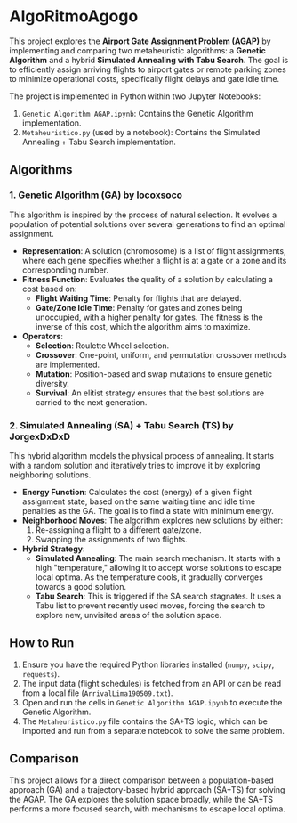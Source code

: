# AlgoRitmoAgogo

This project explores the **Airport Gate Assignment Problem (AGAP)** by implementing and comparing two metaheuristic algorithms: a **Genetic Algorithm** and a hybrid **Simulated Annealing with Tabu Search**. The goal is to efficiently assign arriving flights to airport gates or remote parking zones to minimize operational costs, specifically flight delays and gate idle time.

The project is implemented in Python within two Jupyter Notebooks:
1.  `Genetic Algorithm AGAP.ipynb`: Contains the Genetic Algorithm implementation.
2.  `Metaheuristico.py` (used by a notebook): Contains the Simulated Annealing + Tabu Search implementation.

## Algorithms

### 1. Genetic Algorithm (GA) by locoxsoco

This algorithm is inspired by the process of natural selection. It evolves a population of potential solutions over several generations to find an optimal assignment.

*   **Representation**: A solution (chromosome) is a list of flight assignments, where each gene specifies whether a flight is at a gate or a zone and its corresponding number.
*   **Fitness Function**: Evaluates the quality of a solution by calculating a cost based on:
    *   **Flight Waiting Time**: Penalty for flights that are delayed.
    *   **Gate/Zone Idle Time**: Penalty for gates and zones being unoccupied, with a higher penalty for gates.
    The fitness is the inverse of this cost, which the algorithm aims to maximize.
*   **Operators**:
    *   **Selection**: Roulette Wheel selection.
    *   **Crossover**: One-point, uniform, and permutation crossover methods are implemented.
    *   **Mutation**: Position-based and swap mutations to ensure genetic diversity.
    *   **Survival**: An elitist strategy ensures that the best solutions are carried to the next generation.

### 2. Simulated Annealing (SA) + Tabu Search (TS) by JorgexDxDxD

This hybrid algorithm models the physical process of annealing. It starts with a random solution and iteratively tries to improve it by exploring neighboring solutions.

*   **Energy Function**: Calculates the cost (energy) of a given flight assignment state, based on the same waiting time and idle time penalties as the GA. The goal is to find a state with minimum energy.
*   **Neighborhood Moves**: The algorithm explores new solutions by either:
    1.  Re-assigning a flight to a different gate/zone.
    2.  Swapping the assignments of two flights.
*   **Hybrid Strategy**:
    *   **Simulated Annealing**: The main search mechanism. It starts with a high "temperature," allowing it to accept worse solutions to escape local optima. As the temperature cools, it gradually converges towards a good solution.
    *   **Tabu Search**: This is triggered if the SA search stagnates. It uses a Tabu list to prevent recently used moves, forcing the search to explore new, unvisited areas of the solution space.

## How to Run

1.  Ensure you have the required Python libraries installed (`numpy`, `scipy`, `requests`).
2.  The input data (flight schedules) is fetched from an API or can be read from a local file (`ArrivalLima190509.txt`).
3.  Open and run the cells in `Genetic Algorithm AGAP.ipynb` to execute the Genetic Algorithm.
4.  The `Metaheuristico.py` file contains the SA+TS logic, which can be imported and run from a separate notebook to solve the same problem.

## Comparison

This project allows for a direct comparison between a population-based approach (GA) and a trajectory-based hybrid approach (SA+TS) for solving the AGAP. The GA explores the solution space broadly, while the SA+TS performs a more focused search, with mechanisms to escape local optima.
